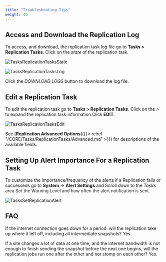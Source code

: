 ```yaml
---
title: "Troubleshooting Tips"
weight: 40
---
```


## Access and Download the Replication Log

To access, and download, the replication task log file go to **Tasks > Replication Tasks**. Click on the *state* of the replication task.

![TasksReplicationTasksState](/images/CORE/12.0/RepTaskErrorCORE.png "Replication Task State")

![TasksReplicationTasksLog](/images/CORE/12.0/RepTaskLogDownloadCORE.png "Replication Task Log")

Click the *DOWNLOAD LOGS* button to download the log file.


## Edit a Replication Task

To edit the replication task go to **Tasks > Replication Tasks**. Click on the *>* to expand the replication task information.Click **EDIT**.

![TasksReplicationTasksEdit](/images/CORE/12.0/RepEditTaskCORE.png "Replication Task Edit")

See [**Replication Advanced Options**]({{< relref "/CORE/Tasks/ReplicationTasks/Advanced.md" >}}) for descriptions of the available fields.


## Setting Up Alert Importance For a Replication Task

To customize the importance/frequency of the alerts if a Replication fails or successeds go to **System** -> **Alert Settings** and Scroll down to the *Tasks* area
Set the Warning Level and how often the alert notification is sent.

![TasksSetReplicationAlert](/images/CORE/12.0/AlertTaskReplication.png "Set Replication Alert")

## FAQ

If the internet connection goes down for a period. will the replication take up where it left off, including all intermediate snapshots? Yes.

If a site changes a lot of data at one time, and the internet bandwidth is not enough to finish sending the snapshot before the next one begins, will the replication jobs run one after the other and not stomp on each other? Yes.
